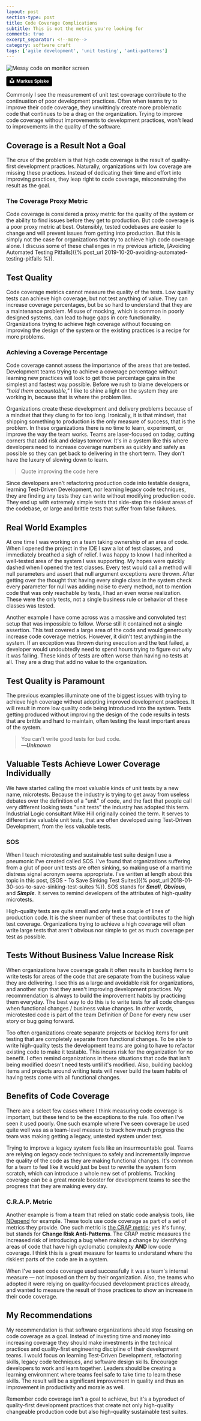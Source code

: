 ```yaml
---
layout: post
section-type: post
title: Code Coverage Complications 
subtitle: This is not the metric you're looking for
comments: true
excerpt_separator: <!--more-->
category: software craft 
tags: ['agile development', 'unit testing', 'anti-patterns']
---
```


<img src="/img/messy-monitor.jpg" alt="Messy code on monitor screen" class="img-responsive" />

<a style="background-color:black;color:white;text-decoration:none;padding:4px 6px;font-family:-apple-system, BlinkMacSystemFont, &quot;San Francisco&quot;, &quot;Helvetica Neue&quot;, Helvetica, Ubuntu, Roboto, Noto, &quot;Segoe UI&quot;, Arial, sans-serif;font-size:12px;font-weight:bold;line-height:1.2;display:inline-block;border-radius:3px" href="https://unsplash.com/@markusspiske?utm_medium=referral&amp;utm_campaign=photographer-credit&amp;utm_content=creditBadge" target="_blank" rel="noopener noreferrer" title="Download free do whatever you want high-resolution photos from Markus Spiske"><span style="display:inline-block;padding:2px 3px"><svg xmlns="http://www.w3.org/2000/svg" style="height:12px;width:auto;position:relative;vertical-align:middle;top:-2px;fill:white" viewBox="0 0 32 32"><title>unsplash-logo</title><path d="M10 9V0h12v9H10zm12 5h10v18H0V14h10v9h12v-9z"></path></svg></span><span style="display:inline-block;padding:2px 3px">Markus Spiske</span></a>

Commonly I see the measurement of unit test coverage contribute to the continuation of poor development practices. Often when teams try to improve their code coverage, they unwittingly create more problematic code that continues to be a drag on the organization. Trying to improve code coverage without improvements to development practices, won't lead to improvements in the quality of the software. 
<!--more-->

## Coverage is a Result Not a Goal
The crux of the problem is that high code coverage is the result of quality-first development practices. Naturally, organizations with low coverage are missing these practices. Instead of dedicating their time and effort into improving practices, they leap right to code coverage, misconstruing the result as the goal. 

### The Coverage Proxy Metric
Code coverage is considered a proxy metric for the quality of the system or the ability to find issues before they get to production. But code coverage is a poor proxy metric at best. Ostensibly, tested codebases are easier to change and will prevent issues from getting into production. But this is simply not the case for organizations that try to achieve high code coverage alone. I discuss some of these challenges in my previous article, [Avoiding Automated Testing Pitfalls]({% post_url 2019-10-20-avoiding-automated-testing-pitfalls %}). 

## Test Quality
Code coverage metrics cannot measure the quality of the tests. Low quality tests can achieve high coverage, but not test anything of value. They can increase coverage percentages, but be so hard to understand that they are a maintenance problem. Misuse of mocking, which is common in poorly designed systems, can lead to huge gaps in core functionality. Organizations trying to achieve high coverage without focusing on improving the design of the system or the existing practices is a recipe for more problems. 

### Achieving a Coverage Percentage
Code coverage cannot assess the importance of the areas that are tested. Development teams trying to achieve a coverage percentage without learning new practices will look to get those percentage gains in the simplest and fastest way possible. Before we rush to blame developers or _"hold them accountable,"_ I like to shine a light on the system they are working in, because that is where the problem lies. 

Organizations create these development and delivery problems because of a mindset that they clung to for too long. Ironically, it is that mindset, that shipping something to production is the only measure of success, that is the problem. In these organizations there is no time to learn, experiment, or improve the way the team works. Teams are laser-focused on today, cutting corners that add risk and delays tomorrow. It's in a system like this where developers need to increase coverage numbers as quickly and safely as possible so they can get back to delivering in the short term. They don't have the luxury of slowing down to learn.

> Quote improving the code here 

Since developers aren't refactoring production code into testable designs, learning Test-Driven Development, nor learning legacy code techniques, they are finding any tests they can write without modifying production code. They end up with extremely simple tests that side-step the riskiest areas of the codebase, or large and brittle tests that suffer from false failures. 

## Real World Examples
At one time I was working on a team taking ownership of an area of code. When I opened the project in the IDE I saw a lot of test classes, and immediately breathed a sigh of relief. I was happy to know I had inherited a well-tested area of the system I was supporting. My hopes were quickly dashed when I opened the test classes. Every test would call a method will null parameters and assert that null argument exceptions were thrown. After getting over the thought that having every single class in the system check every parameter for null was adding noise to every method, not to mention code that was only reachable by tests, I had an even worse realization. These were the only tests, not a single business rule or behavior of these classes was tested. 

 Another example I have come across was a massive and convoluted test setup that was impossible to follow. Worse still it contained not a single assertion. This test covered a large area of the code and would generously increase code coverage metrics. However, it didn't test anything in the system. If an exception was thrown during execution and the test failed, a developer would undoubtedly need to spend hours trying to figure out why it was failing. These kinds of tests are often worse than having no tests at all. They are a drag that add no value to the organization.

## Test Quality is Paramount
The previous examples illuminate one of the biggest issues with trying to achieve high coverage without adopting improved development practices. It will result in more low quality code being introduced into the system. Tests getting produced without improving the design of the code results in tests that are brittle and hard to maintain, often testing the least important areas of the system. 

> You can't write good tests for bad code.      
> _**&mdash;Unknown**_

## Valuable Tests Achieve Lower Coverage Individually
We have started calling the most valuable kinds of unit tests by a new name, microtests. Because the industry is trying to get away from useless debates over the definition of a "unit" of code, and the fact that people call very different looking tests "unit tests" the industry has adopted this term. Industrial Logic consultant Mike Hill originally coined the term. It serves to differentiate valuable unit tests, that are often developed using Test-Driven Development, from the less valuable tests. 

### SOS
When I teach microtesting and sustainable test suite design I use a pneumonic I've created called SOS. I've found that organizations suffering from a glut of poor unit tests are often sinking, so making use of a maritime distress signal acronym seems appropriate. I've written at length about this topic in this post, [SOS - To Save Sinking Test Suites]({% post_url 2018-01-30-sos-to-save-sinking-test-suites %}). SOS stands for **_Small_**, **_Obvious_**, and **_Simple_**. It serves to remind developers of the attributes of high-quality microtests. 

High-quality tests are quite small and only test a couple of lines of production code. It is the sheer number of these that contributes to the high test coverage. Organizations trying to achieve a high coverage will often write large tests that aren't obvious nor simple to get as much coverage per test as possible. 

## Tests Without Business Value Increase Risk
When organizations have coverage goals it often results in backlog items to write tests for areas of the code that are separate from the business value they are delivering. I see this as a large and avoidable risk for organizations, and another sign that they aren't improving development practices. My recommendation is always to build the improvement habits by practicing them everyday. The best way to do this is to write tests for all code changes when functional changes / business value changes. In other words, microtested code is part of the team Definition of Done for every new user story or bug going forward. 

Too often organizations create separate projects or backlog items for unit testing that are completely separate from functional changes. To be able to write high-quality tests the development teams are going to have to refactor existing code to make it testable. This incurs risk for the organization for no benefit. I often remind organizations in these situations that code that isn't being modified doesn't need tests until it's modified. Also, building backlog items and projects around writing tests will never build the team habits of having tests come with all functional changes. 

## Benefits of Code Coverage
There are a select few cases where I think measuring code coverage is important, but these tend to be the exceptions to the rule. Too often I've seen it used poorly. One such example where I've seen coverage be used quite well was as a team-level measure to track how much progress the team was making getting a legacy, untested system under test. 

Trying to improve a legacy system feels like an insurmountable goal. Teams are relying on legacy code techniques to safely and incrementally improve the quality of the code as they are making functional changes. It's common for a team to feel like it would just be best to rewrite the system form scratch, which can introduce a whole new set of problems. Tracking coverage can be a great morale booster for development teams to see the progress that they are making every day.

### C.R.A.P. Metric
Another example is from a team that relied on static code analysis tools, like [NDepend](https://www.ndepend.com/) for example. These tools use code coverage as part of a set of metrics they provide. One such metric is [the CRAP metric](https://blog.ndepend.com/crap-metric-thing-tells-risk-code/); yes it's funny, but stands for **Change Risk Anti-Patterns**. The CRAP metric measures the increased risk of introducing a bug when making a change by identifying areas of code that have high cyclomatic complexity **AND** low code coverage. I think this is a great measure for teams to understand where the riskiest parts of the code are in a system. 

When I've seen code coverage used successfully it was a team's internal measure &mdash; not imposed on them by their organization. Also, the teams who adopted it were relying on quality-focused development practices already, and wanted to measure the result of those practices to show an increase in their code coverage. 

## My Recommendations
My recommendation is that software organizations should stop focusing on code coverage as a goal. Instead of investing time and money into increasing coverage they should make investments in the technical practices and quality-first engineering discipline of their development teams. I would focus on learning Test-Driven Development, refactoring skills, legacy code techniques, and software design skills. Encourage developers to work and learn together. Leaders should be creating a learning environment where teams feel safe to take time to learn these skills. The result will be a significant improvement in quality and thus an improvement in productivity and morale as well. 

Remember code coverage isn't a goal to achieve, but it's a byproduct of quality-first development practices that create not only high-quality changeable production code but also high-quality sustainable test suites. 